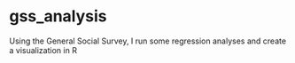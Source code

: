 # gss_analysis
Using the General Social Survey, I run some regression analyses and create a visualization in R
